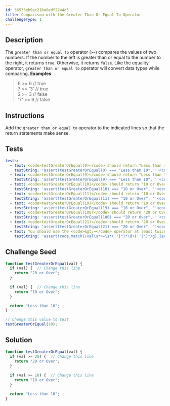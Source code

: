 ```yaml
---
id: 56533eb9ac21ba0edf2244d5
title: Comparison with the Greater Than Or Equal To Operator
challengeType: 1
---
```


## Description
<section id='description'>
The <code>greater than or equal to</code> operator (<code>&gt;=</code>) compares the values of two numbers. If the number to the left is greater than or equal to the number to the right, it returns <code>true</code>. Otherwise, it returns <code>false</code>.
Like the equality operator, <code>greater than or equal to</code> operator will convert data types while comparing.
<strong>Examples</strong>
<blockquote> 6  >=  6  // true<br> 7  >= '3' // true<br> 2  >=  3  // false<br>'7' >=  9  // false</blockquote>
</section>

## Instructions
<section id='instructions'>
Add the <code>greater than or equal to</code> operator to the indicated lines so that the return statements make sense.
</section>

## Tests
<section id='tests'>

```yml
tests:
  - text: <code>testGreaterOrEqual(0)</code> should return "Less than 10"
    testString: 'assert(testGreaterOrEqual(0) === "Less than 10", ''<code>testGreaterOrEqual(0)</code> should return "Less than 10"'');'
  - text: <code>testGreaterOrEqual(9)</code> should return "Less than 10"
    testString: 'assert(testGreaterOrEqual(9) === "Less than 10", ''<code>testGreaterOrEqual(9)</code> should return "Less than 10"'');'
  - text: <code>testGreaterOrEqual(10)</code> should return "10 or Over"
    testString: 'assert(testGreaterOrEqual(10) === "10 or Over", ''<code>testGreaterOrEqual(10)</code> should return "10 or Over"'');'
  - text: <code>testGreaterOrEqual(11)</code> should return "10 or Over"
    testString: 'assert(testGreaterOrEqual(11) === "10 or Over", ''<code>testGreaterOrEqual(11)</code> should return "10 or Over"'');'
  - text: <code>testGreaterOrEqual(19)</code> should return "10 or Over"
    testString: 'assert(testGreaterOrEqual(19) === "10 or Over", ''<code>testGreaterOrEqual(19)</code> should return "10 or Over"'');'
  - text: <code>testGreaterOrEqual(100)</code> should return "20 or Over"
    testString: 'assert(testGreaterOrEqual(100) === "20 or Over", ''<code>testGreaterOrEqual(100)</code> should return "20 or Over"'');'
  - text: <code>testGreaterOrEqual(21)</code> should return "20 or Over"
    testString: 'assert(testGreaterOrEqual(21) === "20 or Over", ''<code>testGreaterOrEqual(21)</code> should return "20 or Over"'');'
  - text: You should use the <code>&gt;=</code> operator at least twice
    testString: 'assert(code.match(/val\s*>=\s*(''|")*\d+(''|")*/g).length > 1, ''You should use the <code>&gt;=</code> operator at least twice'');'

```

</section>

## Challenge Seed
<section id='challengeSeed'>

<div id='js-seed'>

```js
function testGreaterOrEqual(val) {
  if (val) {  // Change this line
    return "20 or Over";
  }
  
  if (val) {  // Change this line
    return "10 or Over";
  }

  return "Less than 10";
}

// Change this value to test
testGreaterOrEqual(10);
```

</div>



</section>

## Solution
<section id='solution'>


```js
function testGreaterOrEqual(val) {
  if (val >= 20) {  // Change this line
    return "20 or Over";
  }
  
  if (val >= 10) {  // Change this line
    return "10 or Over";
  }

  return "Less than 10";
}
```

</section>
